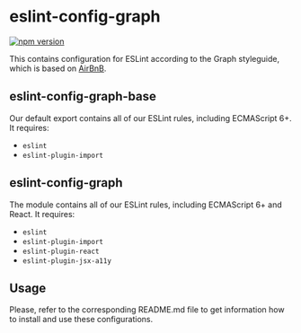 # eslint-config-graph

[![npm version](https://img.shields.io/npm/v/eslint-config-graph.svg?style=flat-square)](https://www.npmjs.com/package/eslint-config-graph)

This contains configuration for ESLint according
to the Graph styleguide, which is based on
[AirBnB](https://github.com/airbnb/javascript).

## eslint-config-graph-base

Our default export contains all of our ESLint rules,
including ECMAScript 6+. It requires:

* `eslint`
* `eslint-plugin-import`

## eslint-config-graph

The module contains all of our ESLint rules,
including ECMAScript 6+ and React. It requires:

* `eslint`
* `eslint-plugin-import`
* `eslint-plugin-react`
* `eslint-plugin-jsx-a11y`

## Usage

Please, refer to the corresponding README.md file
to get information how to install and use these configurations.
